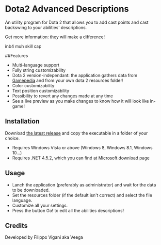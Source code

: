 # Dota2 Advanced Descriptions
An utility program for Dota 2 that allows you to add cast points and cast backswing to your abilities' descriptions.

Get more information: they will make a difference!

inb4 muh skill cap

##Features
 - Multi-language support
 - Fully string customizability
 - Dota 2 version-independant: the application gathers data from [Gamepedia](http://dota2.gamepedia.com/Cast_animation) and from your own dota 2 resources folder!
 - Color customizability
 - Text position customizability
 - Possibility to revert any changes made at any time
 - See a live preview as you make changes to know how it will look like in-game!

## Installation

Download  [the latest release](https://github.com/VeegaP/Dota2AdvancedDescriptions/releases) and copy the executable in a folder of your choice.

- Requires Windows Vista or above (Windows 8, Windows 8.1, Windows 10...)
- Requires .NET 4.5.2, which you can find at [Microsoft download page](https://www.microsoft.com/en-us/download/details.aspx?id=42642)

## Usage

- Lanch the application (preferably as administrator) and wait for the data to be downloaded.
- Set the resources folder (if the default isn't correct) and select the file language.
- Customize all your settings.
- Press the button Go! to edit all the abilities descriptions!


## Credits

Developed by Filippo Vigani aka Veega
